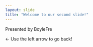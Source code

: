 ```yaml
---
layout: slide
title: "Welcome to our second slide!"
---
```

Presented by BoyleFre

← Use the left arrow to go back!
